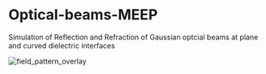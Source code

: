 # Optical-beams-MEEP
Simulation of Reflection and Refraction of Gaussian optcial beams at plane and curved dielectric interfaces

![field_pattern_overlay](https://cloud.githubusercontent.com/assets/28047702/26213015/b876ff6e-3bf7-11e7-8da4-9f2dffd5d470.png)
